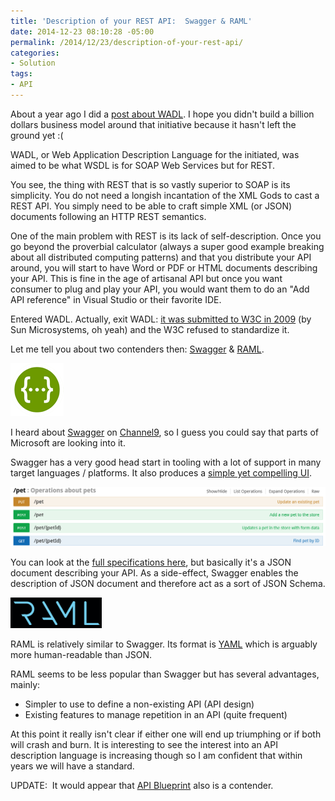 ```yaml
---
title: 'Description of your REST API:  Swagger & RAML'
date: 2014-12-23 08:10:28 -05:00
permalink: /2014/12/23/description-of-your-rest-api/
categories:
- Solution
tags:
- API
---
```

About a year ago I did a <a href="http://vincentlauzon.com/2013/11/20/wadl-in-a-bottle-eating-noodles/">post about WADL</a>. I hope you didn't build a billion dollars business model around that initiative because it hasn't left the ground yet :(

WADL, or Web Application Description Language for the initiated, was aimed to be what WSDL is for SOAP Web Services but for REST.

You see, the thing with REST that is so vastly superior to SOAP is its simplicity. You do not need a longish incantation of the XML Gods to cast a REST API. You simply need to be able to craft simple XML (or JSON) documents following an HTTP REST semantics.

One of the main problem with REST is its lack of self-description. Once you go beyond the proverbial calculator (always a super good example breaking about all distributed computing patterns) and that you distribute your API around, you will start to have Word or PDF or HTML documents describing your API. This is fine in the age of artisanal API but once you want consumer to plug and play your API, you would want them to do an "Add API reference" in Visual Studio or their favorite IDE.

Entered WADL. Actually, exit WADL: <a href="http://en.wikipedia.org/wiki/Web_Application_Description_Language">it was submitted to W3C in 2009</a> (by Sun Microsystems, oh yeah) and the W3C refused to standardize it.

Let me tell you about two contenders then: <a href="http://swagger.io/">Swagger</a> &amp; <a href="http://raml.org/">RAML</a>.

<a title="Swagger" href="http://swagger.io/"><img src="/assets/2014/12/description-of-your-rest-api/122314_0331_description1.png" alt="" border="0" /></a>

I heard about <a href="http://swagger.io/">Swagger</a> on <a href="http://channel9.msdn.com/Shows/Web+Camps+TV/Introducing-WebJobs-Tooling-for-Visual-Studio-with-Brady-Gaster">Channel9</a>, so I guess you could say that parts of Microsoft are looking into it.

Swagger has a very good head start in tooling with a lot of support in many target languages / platforms. It also produces a <a href="http://petstore.swagger.wordnik.com/">simple yet compelling UI</a>.

<img src="/assets/2014/12/description-of-your-rest-api/122314_0331_description2.png" alt="" />

You can look at the <a href="https://github.com/swagger-api/swagger-spec/blob/master/versions/2.0.md">full specifications here</a>, but basically it's a JSON document describing your API. As a side-effect, Swagger enables the description of JSON document and therefore act as a sort of JSON Schema.

<a title="RAML" href="http://raml.org/"><img src="/assets/2014/12/description-of-your-rest-api/122314_0331_description3.png" alt="" border="0" /></a>

RAML is relatively similar to Swagger. Its format is <a href="http://en.wikipedia.org/wiki/YAML">YAML</a> which is arguably more human-readable than JSON.

RAML seems to be less popular than Swagger but has several advantages, mainly:
<ul>
	<li>Simpler to use to define a non-existing API (API design)</li>
	<li>Existing features to manage repetition in an API (quite frequent)</li>
</ul>
At this point it really isn't clear if either one will end up triumphing or if both will crash and burn. It is interesting to see the interest into an API description language is increasing though so I am confident that within years we will have a standard.

UPDATE:  It would appear that <a href="https://apiblueprint.org/">API Blueprint</a> also is a contender.
